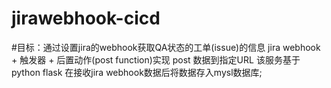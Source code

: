 # jirawebhook-cicd
#目标：通过设置jira的webhook获取QA状态的工单(issue)的信息
      jira webhook + 触发器 + 后置动作(post function)实现 post 数据到指定URL
      该服务基于python flask 在接收jira webhook数据后将数据存入mysl数据库;
